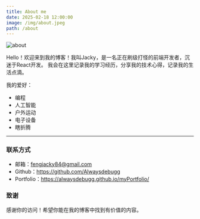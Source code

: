```yaml
---
title: About me
date: 2025-02-18 12:00:00
image: /img/about.jpeg
path: /about
---
```


![about](/img/about.jpeg)

Hello！欢迎来到我的博客！我叫Jacky，是一名正在刷级打怪的前端开发者，沉迷于React开发。
我会在这里记录我的学习经历，分享我的技术心得，记录我的生活点滴。

我的爱好：
- 编程
- 人工智能
- 户外运动
- 电子设备
- 瞎折腾

----

### 联系方式

- 邮箱：fengjacky84@gmail.com
- Github：https://github.com/Alwaysdebugg
- Portfolio：https://alwaysdebugg.github.io/myPortfolio/

### 致谢

感谢你的访问！希望你能在我的博客中找到有价值的内容。

